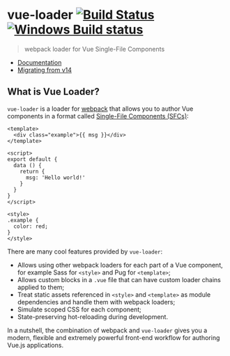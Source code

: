 # vue-loader [![Build Status](https://circleci.com/gh/vuejs/vue-loader/tree/master.svg?style=shield)](https://circleci.com/gh/vuejs/vue-loader/tree/master) [![Windows Build status](https://ci.appveyor.com/api/projects/status/8cdonrkbg6m4k1tm/branch/master?svg=true)](https://ci.appveyor.com/project/yyx990803/vue-loader/branch/master)

> webpack loader for Vue Single-File Components

- [Documentation](https://vue-loader.vuejs.org)
- [Migrating from v14](https://vue-loader.vuejs.org/migrating.html)

## What is Vue Loader?

`vue-loader` is a loader for [webpack](https://webpack.js.org/) that allows you to author Vue components in a format called [Single-File Components (SFCs)](./spec.md):

``` vue
<template>
  <div class="example">{{ msg }}</div>
</template>

<script>
export default {
  data () {
    return {
      msg: 'Hello world!'
    }
  }
}
</script>

<style>
.example {
  color: red;
}
</style>
```

There are many cool features provided by `vue-loader`:

- Allows using other webpack loaders for each part of a Vue component, for example Sass for `<style>` and Pug for `<template>`;
- Allows custom blocks in a `.vue` file that can have custom loader chains applied to them;
- Treat static assets referenced in `<style>` and `<template>` as module dependencies and handle them with webpack loaders;
- Simulate scoped CSS for each component;
- State-preserving hot-reloading during development.

In a nutshell, the combination of webpack and `vue-loader` gives you a modern, flexible and extremely powerful front-end workflow for authoring Vue.js applications.
